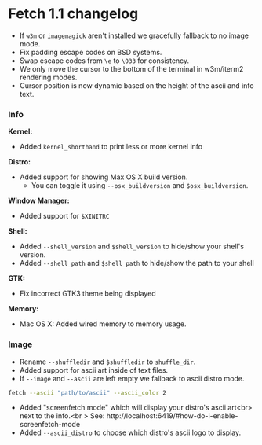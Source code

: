 # Fetch 1.1 changelog

- If `w3m` or `imagemagick` aren't installed we gracefully fallback to no image mode.
- Fix padding escape codes on BSD systems.
- Swap escape codes from `\e` to `\033` for consistency.
- We only move the cursor to the bottom of the terminal in w3m/iterm2 rendering modes.
- Cursor position is now dynamic based on the height of the ascii and info text.

### Info

**Kernel:**

- Added `kernel_shorthand` to print less or more kernel info

**Distro:**

- Added support for showing Max OS X build version.
    - You can toggle it using `--osx_buildversion` and `$osx_buildversion`.

**Window Manager:**

- Added support for `$XINITRC`

**Shell:**

- Added `--shell_version` and `$shell_version` to hide/show your shell's version.
- Added `--shell_path` and `$shell_path` to hide/show the path to your shell

**GTK:**

- Fix incorrect GTK3 theme being displayed


**Memory:**

- Mac OS X: Added wired memory to memory usage.


### Image

- Rename `--shuffledir` and `$shuffledir` to `shuffle_dir`.
- Added support for ascii art inside of text files.
- If `--image` and `--ascii` are left empty we fallback to ascii distro mode.

```sh
fetch --ascii "path/to/ascii" --ascii_color 2

```

- Added "screenfetch mode" which will display your distro's ascii art<br\>
  next to the info.<br \>
  See: http://localhost:6419/#how-do-i-enable-screenfetch-mode
- Added `--ascii_distro` to choose which distro's ascii logo to display.
